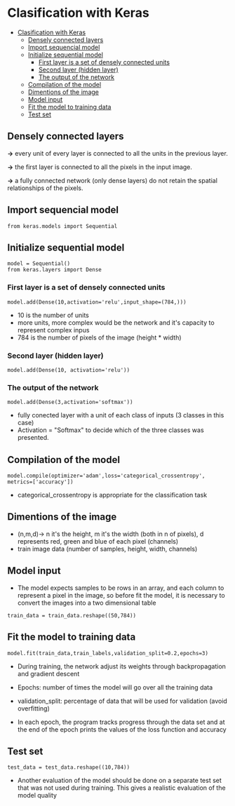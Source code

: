 # Clasification with Keras

- [Clasification with Keras](#clasification-with-keras)
  - [Densely connected layers](#densely-connected-layers)
  - [Import sequencial model](#import-sequencial-model)
  - [Initialize sequential model](#initialize-sequential-model)
    - [First layer is a set of densely connected units](#first-layer-is-a-set-of-densely-connected-units)
    - [Second layer (hidden layer)](#second-layer-hidden-layer)
    - [The output of the network](#the-output-of-the-network)
  - [Compilation of the model](#compilation-of-the-model)
  - [Dimentions of the image](#dimentions-of-the-image)
  - [Model input](#model-input)
  - [Fit the model to training data](#fit-the-model-to-training-data)
  - [Test set](#test-set)

## Densely connected layers 
**->** every unit of every layer is connected to all the units in the previous layer.

**->** the first layer is connected to all the pixels in the input image.

**->** a fully connected network (only dense layers) do not retain the
spatial relationships of the pixels.

## Import sequencial model

`from keras.models import Sequential` 

## Initialize sequential model
`model = Sequential()` <br>
`from keras.layers import Dense`<br>

### First layer is a set of densely connected units

`model.add(Dense(10,activation='relu',input_shape=(784,)))` 
* 10 is the number of units
* more units, more complex would be the network and it's capacity to represent complex inpus
* 784 is the number of pixels of the image (height * width)

### Second layer (hidden layer)
`model.add(Dense(10, activation='relu'))`

### The output of the network 
`model.add(Dense(3,activation='softmax'))`

* fully conected layer with a unit of each class of inputs (3 classes in this case)
* Activation = "Softmax" to decide which of the three classes was presented.

## Compilation of the model
`model.compile(optimizer='adam',loss='categorical_crossentropy', metrics=['accuracy'])`

* categorical_crossentropy is appropriate for the classification task

## Dimentions of the image
* (n,m,d)-> n it's the height, m it's the width (both in n of pixels), d represents red, green and blue of each pixel (channels)
* train image data (number of samples, height, width, channels)

## Model input
* The model expects samples to be rows in an array, and each column to represent a pixel in the image, so before fit the model, it is necessary to convert the images into a two dimensional table

`train_data = train_data.reshape((50,784))`

## Fit the model to training data
`model.fit(train_data,train_labels,validation_split=0.2,epochs=3)`
* During training, the network adjust its weights through backpropagation and gradient descent
* Epochs: number of times the model will go over all the training data
* validation_split: percentage of data that will be used for validation (avoid overfitting)

* In each epoch, the program tracks progress through the data set and at the end of the epoch prints the values of the loss function and accuracy

## Test set
`test_data = test_data.reshape((10,784))`

* Another evaluation of the model should be done on a separate test set that was not used during training. This gives a realistic evaluation of the model quality